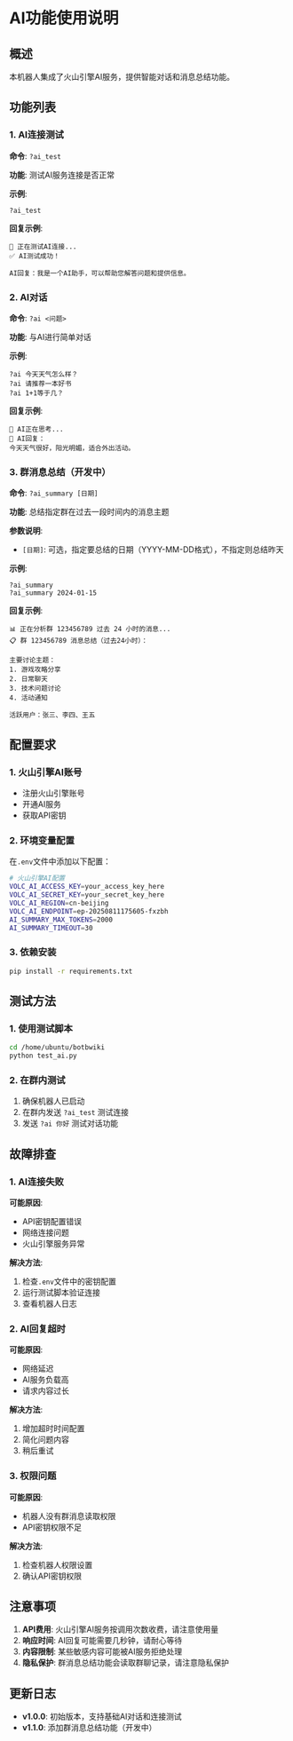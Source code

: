 # AI功能使用说明

## 概述

本机器人集成了火山引擎AI服务，提供智能对话和消息总结功能。

## 功能列表

### 1. AI连接测试
**命令**: `?ai_test`

**功能**: 测试AI服务连接是否正常

**示例**:
```
?ai_test
```

**回复示例**:
```
🤖 正在测试AI连接...
✅ AI测试成功！

AI回复：我是一个AI助手，可以帮助您解答问题和提供信息。
```

### 2. AI对话
**命令**: `?ai <问题>`

**功能**: 与AI进行简单对话

**示例**:
```
?ai 今天天气怎么样？
?ai 请推荐一本好书
?ai 1+1等于几？
```

**回复示例**:
```
🤖 AI正在思考...
🤖 AI回复：
今天天气很好，阳光明媚，适合外出活动。
```

### 3. 群消息总结（开发中）
**命令**: `?ai_summary [日期]`

**功能**: 总结指定群在过去一段时间内的消息主题

**参数说明**:
- `[日期]`: 可选，指定要总结的日期（YYYY-MM-DD格式），不指定则总结昨天

**示例**:
```
?ai_summary
?ai_summary 2024-01-15
```

**回复示例**:
```
📊 正在分析群 123456789 过去 24 小时的消息...
📋 群 123456789 消息总结（过去24小时）：

主要讨论主题：
1. 游戏攻略分享
2. 日常聊天
3. 技术问题讨论
4. 活动通知

活跃用户：张三、李四、王五
```

## 配置要求

### 1. 火山引擎AI账号
- 注册火山引擎账号
- 开通AI服务
- 获取API密钥

### 2. 环境变量配置
在`.env`文件中添加以下配置：

```bash
# 火山引擎AI配置
VOLC_AI_ACCESS_KEY=your_access_key_here
VOLC_AI_SECRET_KEY=your_secret_key_here
VOLC_AI_REGION=cn-beijing
VOLC_AI_ENDPOINT=ep-20250811175605-fxzbh
AI_SUMMARY_MAX_TOKENS=2000
AI_SUMMARY_TIMEOUT=30
```

### 3. 依赖安装
```bash
pip install -r requirements.txt
```

## 测试方法

### 1. 使用测试脚本
```bash
cd /home/ubuntu/botbwiki
python test_ai.py
```

### 2. 在群内测试
1. 确保机器人已启动
2. 在群内发送 `?ai_test` 测试连接
3. 发送 `?ai 你好` 测试对话功能

## 故障排查

### 1. AI连接失败
**可能原因**:
- API密钥配置错误
- 网络连接问题
- 火山引擎服务异常

**解决方法**:
1. 检查`.env`文件中的密钥配置
2. 运行测试脚本验证连接
3. 查看机器人日志

### 2. AI回复超时
**可能原因**:
- 网络延迟
- AI服务负载高
- 请求内容过长

**解决方法**:
1. 增加超时时间配置
2. 简化问题内容
3. 稍后重试

### 3. 权限问题
**可能原因**:
- 机器人没有群消息读取权限
- API密钥权限不足

**解决方法**:
1. 检查机器人权限设置
2. 确认API密钥权限

## 注意事项

1. **API费用**: 火山引擎AI服务按调用次数收费，请注意使用量
2. **响应时间**: AI回复可能需要几秒钟，请耐心等待
3. **内容限制**: 某些敏感内容可能被AI服务拒绝处理
4. **隐私保护**: 群消息总结功能会读取群聊记录，请注意隐私保护

## 更新日志

- **v1.0.0**: 初始版本，支持基础AI对话和连接测试
- **v1.1.0**: 添加群消息总结功能（开发中）
